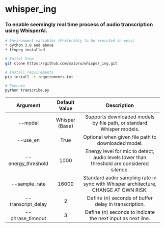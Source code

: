 # whisper_ing

### To enable seemingly __real time__ process of audio transcription using WhisperAI.
```bash
# Environment variables (Preferably to be executed in venv)
* python 3.8 and above
* ffmpeg installed

# Inital Step
git clone https://github.com/saioru/whisper_ing.git

# Install requirements
pip install -r requirements.txt

# Execute
python transcribe.py 
```

|      Argument      	|  Default Value 	|                                        Description                                        	|
|:------------------:	|:--------------:	|:-----------------------------------------------------------------------------------------:	|
| --model            	| Whisper (Base) 	| Supports downloaded models by file path, or standard Whisper models.                      	|
| --use_en           	|      True      	| Optional when given file path to downloaded model.                                        	|
| --energy_threshold 	|      1000      	| Energy level for mic to detect, audio levels lower than threshold are considered silence. 	|
| --sample_rate      	|      16000     	| Standard audio sampling rate in sync with Whisper architecture, CHANGE AT OWN RISK.       	|
| --transcript_delay 	|        2       	| Define (n) seconds of buffer delay in transcription.                                      	|
| --phrase_timeout   	|        3       	| Define (n) seconds to indicate the next input as next line.                               	|
